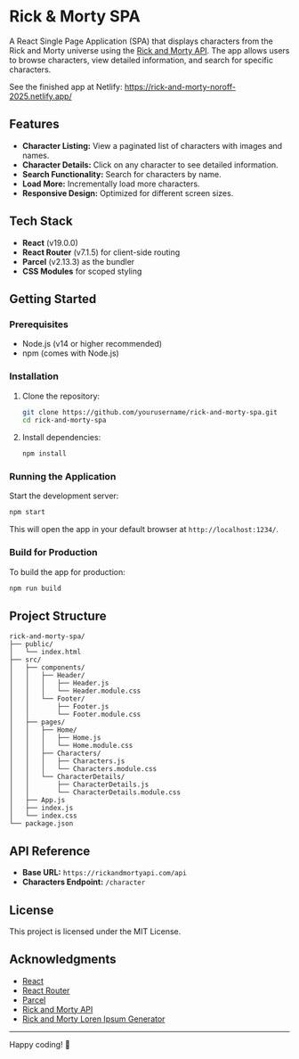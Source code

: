 # Rick & Morty SPA

A React Single Page Application (SPA) that displays characters from the Rick and Morty universe using the [Rick and Morty API](https://rickandmortyapi.com/). The app allows users to browse characters, view detailed information, and search for specific characters.

See the finished app at Netlify: https://rick-and-morty-noroff-2025.netlify.app/

## Features

- **Character Listing:** View a paginated list of characters with images and names.
- **Character Details:** Click on any character to see detailed information.
- **Search Functionality:** Search for characters by name.
- **Load More:** Incrementally load more characters.
- **Responsive Design:** Optimized for different screen sizes.

## Tech Stack

- **React** (v19.0.0)
- **React Router** (v7.1.5) for client-side routing
- **Parcel** (v2.13.3) as the bundler
- **CSS Modules** for scoped styling

## Getting Started

### Prerequisites

- Node.js (v14 or higher recommended)
- npm (comes with Node.js)

### Installation

1. Clone the repository:

   ```bash
   git clone https://github.com/yourusername/rick-and-morty-spa.git
   cd rick-and-morty-spa
   ```

2. Install dependencies:

   ```bash
   npm install
   ```

### Running the Application

Start the development server:

```bash
npm start
```

This will open the app in your default browser at `http://localhost:1234/`.

### Build for Production

To build the app for production:

```bash
npm run build
```

## Project Structure

```
rick-and-morty-spa/
├── public/
│   └── index.html
├── src/
│   ├── components/
│   │   ├── Header/
│   │   │   ├── Header.js
│   │   │   └── Header.module.css
│   │   └── Footer/
│   │       ├── Footer.js
│   │       └── Footer.module.css
│   ├── pages/
│   │   ├── Home/
│   │   │   ├── Home.js
│   │   │   └── Home.module.css
│   │   ├── Characters/
│   │   │   ├── Characters.js
│   │   │   └── Characters.module.css
│   │   └── CharacterDetails/
│   │       ├── CharacterDetails.js
│   │       └── CharacterDetails.module.css
│   ├── App.js
│   ├── index.js
│   └── index.css
└── package.json
```

## API Reference

- **Base URL:** `https://rickandmortyapi.com/api`
- **Characters Endpoint:** `/character`

## License

This project is licensed under the MIT License.

## Acknowledgments

- [React](https://reactjs.org/)
- [React Router](https://reactrouter.com/)
- [Parcel](https://parceljs.org/)
- [Rick and Morty API](https://rickandmortyapi.com/)
- [Rick and Morty Loren Ipsum Generator](https://felipemotabr.github.io/rick-and-morty-ipsum-generator/)

---

Happy coding! 🚀

